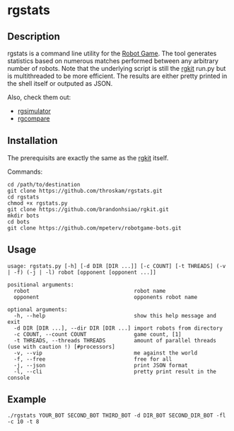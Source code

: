 rgstats
=======

Description
-----------

rgstats is a command line utility for the [Robot Game](http://robotgame.org/ "Robot Game").
The tool generates statistics based on numerous matches performed between any arbitrary number of robots.
Note that the underlying script is still the [rgkit](https://github.com/brandonhsiao/rgkit "rgkit") run.py but is multithreaded to be more efficient.
The results are either pretty printed in the shell itself or outputed as JSON.

Also, check them out:
- [rgsimulator](https://github.com/mpeterv/rgsimulator "rgsimulator")
- [rgcompare](https://github.com/mueslo/rgcompare "rgcompare")

Installation
---------------

The prerequisits are exactly the same as the [rgkit](https://github.com/brandonhsiao/rgkit "rgkit") itself.

Commands:

	cd /path/to/destination
	git clone https://github.com/throskam/rgstats.git
	cd rgstats
	chmod +x rgstats.py
	git clone https://github.com/brandonhsiao/rgkit.git
	mkdir bots
	cd bots
	git clone https://github.com/mpeterv/robotgame-bots.git

Usage
-----

	usage: rgstats.py [-h] [-d DIR [DIR ...]] [-c COUNT] [-t THREADS] (-v | -f) (-j | -l) robot [opponent [opponent ...]]

	positional arguments:
	  robot                                 robot name
	  opponent                              opponents robot name

	optional arguments:
	  -h, --help                            show this help message and exit
	  -d DIR [DIR ...], --dir DIR [DIR ...] import robots from directory
	  -c COUNT, --count COUNT               game count, [1]
	  -t THREADS, --threads THREADS         amount of parallel threads (use with caution !) [#processors]
	  -v, --vip                             me against the world
	  -f, --free                            free for all
	  -j, --json                            print JSON format
	  -l, --cli                             pretty print result in the console

Example
-------

	./rgstats YOUR_BOT SECOND_BOT THIRD_BOT -d DIR_BOT SECOND_DIR_BOT -fl -c 10 -t 8